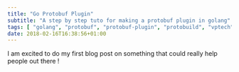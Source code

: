 ```yaml
---
title: "Go Protobuf Plugin"
subtitle: "A step by step tuto for making a protobuf plugin in golang"
tags: [ "golang", "protobuf", "protobuf-plugin", "protobuild", "vptech" ]
date: 2018-02-16T16:38:56+01:00
---
```


I am excited to do my first blog post on something that could really help people out there !
<br>
